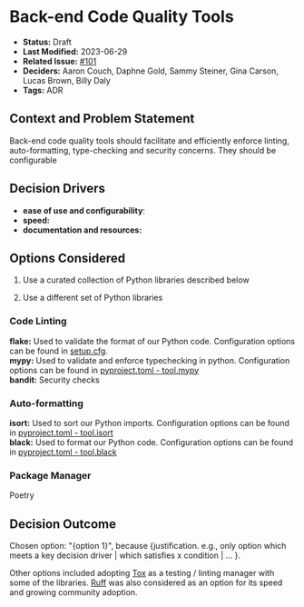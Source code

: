 # Back-end Code Quality Tools

- **Status:** Draft
- **Last Modified:** 2023-06-29
- **Related Issue:** [#101](https://github.com/HHS/grants-api/issues/101)
- **Deciders:** Aaron Couch, Daphne Gold, Sammy Steiner, Gina Carson, Lucas Brown, Billy Daly
- **Tags:** ADR

## Context and Problem Statement

Back-end code quality tools should facilitate and efficiently enforce linting, auto-formatting, type-checking and security concerns. They should be configurable

## Decision Drivers <!-- RECOMMENDED -->

- **ease of use and configurability**:
- **speed:**
- **documentation and resources:**

## Options Considered
1. Use a curated collection of Python libraries described below

2. Use a different set of Python libraries

### Code Linting

**flake:** Used to validate the format of our Python code. Configuration options can be found in [setup.cfg](/app/setup.cfg).  
**mypy:** Used to validate and enforce typechecking in python. Configuration options can be found in [pyproject.toml - tool.mypy](/app/pyproject.toml)  
**bandit:** Security checks

### Auto-formatting

**isort:** Used to sort our Python imports. Configuration options can be found in [pyproject.toml - tool.isort](/app/pyproject.toml)   
**black:** Used to format our Python code. Configuration options can be found in [pyproject.toml - tool.black](/app/pyproject.toml)

### Package Manager
Poetry

## Decision Outcome <!-- REQUIRED -->

Chosen option: "{option 1}", because {justification. e.g., only option which meets a key decision driver | which satisfies x condition | ... }.

Other options included adopting [Tox](https://tox.wiki/en/latest/) as a testing / linting manager with some of the libraries. [Ruff](https://github.com/astral-sh/ruff) was also considered as an option for its speed and growing community adoption.